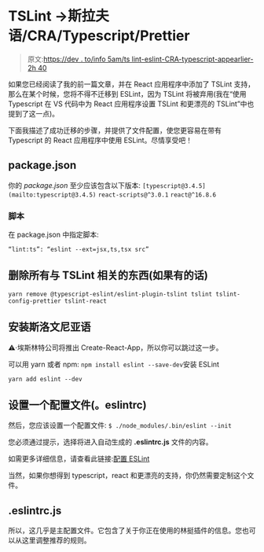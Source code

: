 # TSLint ->斯拉夫语/CRA/Typescript/Prettier

> 原文:[https://dev . to/info 5am/ts lint-eslint-CRA-typescript-appearlier-2h 40](https://dev.to/info5am/tslint-eslint-cra-typescript-prettier-2h40)

如果您已经阅读了我的前一篇文章，并在 React 应用程序中添加了 TSLint 支持，那么在某个时候，您将不得不迁移到 ESLint，因为 TSLint 将被弃用(我在“使用 Typescript 在 VS 代码中为 React 应用程序设置 TSLint 和更漂亮的 TSLint”中也提到了这一点)。

下面我描述了成功迁移的步骤，并提供了文件配置，使您更容易在带有 Typescript 的 React 应用程序中使用 ESLint。尽情享受吧！

## [](#packagejson)package.json

你的 *package.json* 至少应该包含以下版本:
`[typescript@3.4.5](mailto:typescript@3.4.5)`
`react-scripts@^3.0.1`
`react@^16.8.6` 

### [](#script)脚本

在 package.json 中指定脚本:

`“lint:ts”: “eslint --ext=jsx,ts,tsx src”`

## [](#remove-everything-related-to-tslint-if-you-have-any)删除所有与 TSLint 相关的东西(如果有的话)

`yarn remove @typescript-eslint/eslint-plugin-tslint tslint tslint-config-prettier tslint-react`

## [](#install-eslint)安装斯洛文尼亚语

⚠️·埃斯林特公司将推出 Create-React-App，所以你可以跳过这一步。

可以用 yarn 或者 npm:
`npm install eslint --save-dev`安装 ESLint

`yarn add eslint --dev`

## [](#set-up-a-configuration-file-eslintrc)设置一个配置文件(。eslintrc)

然后，您应该设置一个配置文件:
`$ ./node_modules/.bin/eslint --init`

您必须通过提示，选择将进入自动生成的 **.eslintrc.js** 文件的内容。

如需更多详细信息，请查看此链接:[配置 ESLint](https://eslint.org/docs/user-guide/configuring?source=post_page-----4befb4918ba8----------------------)

当然，如果你想得到 typescript，react 和更漂亮的支持，你仍然需要定制这个文件。

## [](#eslintrcjs).eslintrc.js

所以，这几乎是主配置文件。它包含了关于你正在使用的林挺插件的信息。您也可以从这里调整推荐的规则。